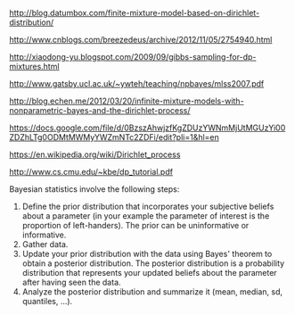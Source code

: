 
http://blog.datumbox.com/finite-mixture-model-based-on-dirichlet-distribution/

http://www.cnblogs.com/breezedeus/archive/2012/11/05/2754940.html

http://xiaodong-yu.blogspot.com/2009/09/gibbs-sampling-for-dp-mixtures.html

http://www.gatsby.ucl.ac.uk/~ywteh/teaching/npbayes/mlss2007.pdf

http://blog.echen.me/2012/03/20/infinite-mixture-models-with-nonparametric-bayes-and-the-dirichlet-process/

https://docs.google.com/file/d/0BzszAhwjzfKgZDUzYWNmMjUtMGUzYi00ZDZhLTg0ODMtMWMyYWZmNTc2ZDFi/edit?pli=1&hl=en

https://en.wikipedia.org/wiki/Dirichlet_process

http://www.cs.cmu.edu/~kbe/dp_tutorial.pdf



Bayesian statistics involve the following steps:

1. Define the prior distribution that incorporates your subjective beliefs about a parameter (in your example the parameter of interest is the proportion of left-handers). The prior can be uninformative or informative.
2. Gather data.
3. Update your prior distribution with the data using Bayes' theorem to obtain a posterior distribution. The posterior distribution is a  probability distribution that represents your updated beliefs about the parameter after having seen the data.
4. Analyze the posterior distribution and summarize it (mean, median, sd, quantiles, ...).
